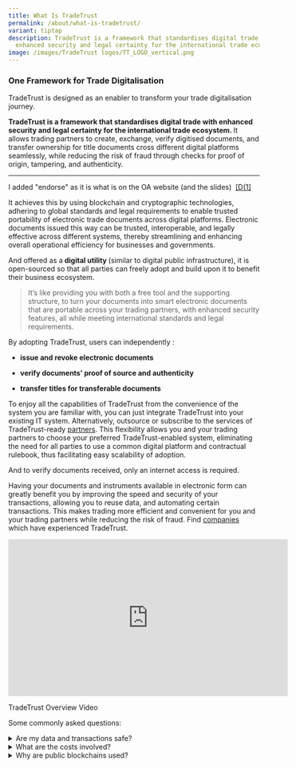 ```yaml
---
title: What Is TradeTrust
permalink: /about/what-is-tradetrust/
variant: tiptap
description: TradeTrust is a framework that standardises digital trade with
  enhanced security and legal certainty for the international trade ecosystem.
image: /images/TradeTrust logos/TT_LOGO_vertical.png
---
```

<h3><strong>One Framework for Trade Digitalisation</strong></h3>
<p>TradeTrust is designed as an enabler to transform your trade digitalisation
journey.</p>
<p><strong>TradeTrust is a framework that standardises digital trade with enhanced security and legal certainty for the international trade ecosystem. </strong>It
allows trading partners to create, exchange, verify digitised documents,
and transfer ownership for title documents cross different digital platforms
seamlessly, while reducing the risk of fraud through checks for proof of
origin, tampering, and authenticity.</p>
<p></p>
<hr>
<p></p>
<p></p>
<p></p>
<p>I added "endorse" as it is what is on the OA website (and the slides)&nbsp;
<a href="#_msoanchor_1" class="msocomoff" rel="noopener noreferrer nofollow" target="_blank">[D(1]</a>
</p>
<p></p>
<p></p>
<p></p>
<p>It achieves this by using blockchain and cryptographic technologies, adhering
to global standards and legal requirements to enable trusted portability
of electronic trade documents across digital platforms. Electronic documents
issued this way can be trusted, interoperable, and legally effective across
different systems, thereby streamlining and enhancing overall operational
efficiency for businesses and governments.</p>
<p>And offered as a<strong> digital utility </strong>(similar to digital
public infrastructure), it is open-sourced so that all parties can freely
adopt and build upon it to benefit their business ecosystem.</p>
<blockquote>
<p>It’s like providing you with both a free tool and the supporting structure,
to turn your documents into smart electronic documents that are portable
across your trading partners, with enhanced security features, all while
meeting international standards and legal requirements.</p>
</blockquote>
<p>By adopting TradeTrust, users can independently :</p>
<ul data-tight="true" class="tight">
<li>
<p><strong>issue and revoke electronic documents</strong>
</p>
</li>
<li>
<p><strong>verify documents’ proof of source and authenticity</strong>
</p>
</li>
<li>
<p><strong>transfer titles for transferable documents</strong>
</p>
</li>
</ul>
<p></p>
<p>To enjoy all the capabilities of TradeTrust from the convenience of the
system you are familiar with, you can just integrate TradeTrust into your
existing IT system. Alternatively, outsource or subscribe to the services
of TradeTrust-ready <a href="https://www.tradetrust.io/community/tradetrust-ready-partners/" rel="noopener noreferrer nofollow" target="_blank">partners</a>.
This flexibility allows you and your trading partners to choose your preferred
TradeTrust-enabled system, eliminating the need for all parties to use
a common digital platform and contractual rulebook, thus facilitating easy
scalability of adoption.</p>
<p>And to verify documents received, only an internet access is required.</p>
<p>Having your documents and instruments available in electronic form can
greatly benefit you by improving the speed and security of your transactions,
allowing you to reuse data, and automating certain transactions. This makes
trading more efficient and convenient for you and your trading partners
while reducing the risk of fraud. Find <a href="/community/trials/" rel="noopener noreferrer nofollow" target="_blank">companies</a> which have experienced TradeTrust.</p>
<div class="iframe-wrapper">
<iframe height="315" width="560" allowfullscreen="true" frameborder="0" src="https://www.youtube.com/embed/-YD21elPXxs?si=SiP7FweDc7l28yxW?enablejsapi=1"></iframe>
</div>
<p>TradeTrust Overview Video</p>
<p>Some commonly asked questions:</p>
<div data-type="detailGroup" class="isomer-accordion isomer-accordion-white">
<details class="isomer-details">
<summary>Are my data and transactions safe?</summary>
<div data-type="detailsContent" class="isomer-details-content">
<p>Your data resides in the electronic document files generated and is not
written into the public blockchain to preserve <u>data confidentiality</u>.
Only the title ownership is tracked through the use of Non-Fungible Tokens
(NFTs) on one of the selected blockchains for title documents.</p>
<p></p>
<p>And the security and reliability of TradeTrust is ensured through the
vulnerability assessment and penetration testing of the Smart Contract
Code conducted by a third-party specialist, Ernst &amp; Young.</p>
</div>
</details>
<details class="isomer-details">
<summary>What are the costs involved?</summary>
<div data-type="detailsContent" class="isomer-details-content">
<p>TradeTrust is <u>free</u> for all to use, and anyone can implement it using
the set of pre-built software components.</p>
<p></p>
<p>Your resource is required to understand, learn, and apply this new technological
tool into your business use cases. Other costs may include an outsourcing
fee for the integration of TradeTrust into your IT system and/or subscription
service from TradeTrust-ready &lt;partners&gt;.</p>
<p></p>
<p>And depending on your role in the supply chain, transaction costs such
as blockchain <u>gas fees</u> may apply. Below are the estimated fees (USD)
computed as at 2 February 2023 for a typical series of transactions from
the issuance to the surrender of electronic bill of lading (costs distributed
among different stakeholders):</p>
<ul data-tight="true" class="tight">
<li>
<p>Estimated Fees on Ethereum: &lt; US$20 or</p>
</li>
<li>
<p>Estimated Fees on Polygon: &lt; US$0.16</p>
</li>
<li>
<p>Estimated Fees on STABILITY: Free and crypto-less, contact <a href="mailto:klay@stabilityprotocol.com" rel="noopener noreferrer nofollow" target="_blank">STABILITY</a> for
service packages</p>
</li>
<li>
<p>Estimated Fees on XDC: contact <a href="mailto:sunil@xinfin.org" rel="noopener noreferrer nofollow" target="_blank">XDC</a>
</p>
</li>
<li>
<p>Estimated Fees on ASTRON: Crypto-less, contact <a href="mailto:youxiaoyu@caict.ac.cn" rel="noopener nofollow" target="_blank">ASTRON</a>
</p>
</li>
</ul>
<p></p>
<p>Reach out to us to learn more about the costs and how you can save on
manual processing and courier costs by going digital.</p>
</div>
</details>
<details class="isomer-details">
<summary>Why are public blockchains used?</summary>
<div data-type="detailsContent" class="isomer-details-content">
<p>TradeTrust utilises public blockchains or Distributed Ledger Technology
to demonstrate <u>provenance</u> that is essential for the legitimacy of
documents such as Bills of Lading.
<br>
<br>Non-Fungible Tokens (NFTs) are used to ensure the <u>singularity</u> of
the record for transferable documents, with the blockchain recording the
NFT transactions to electronically endorse and transfer the ownership of
a document among stakeholders along a trade flow.
<br>
<br>This choice was deliberate to eliminate the need for a central authority
or body to govern the network and gatekeep participation, allowing for
an <u>open and interoperable</u> system for all international parties to
participate seamlessly.</p>
<p></p>
</div>
</details>
</div>
<p></p>
<p></p>